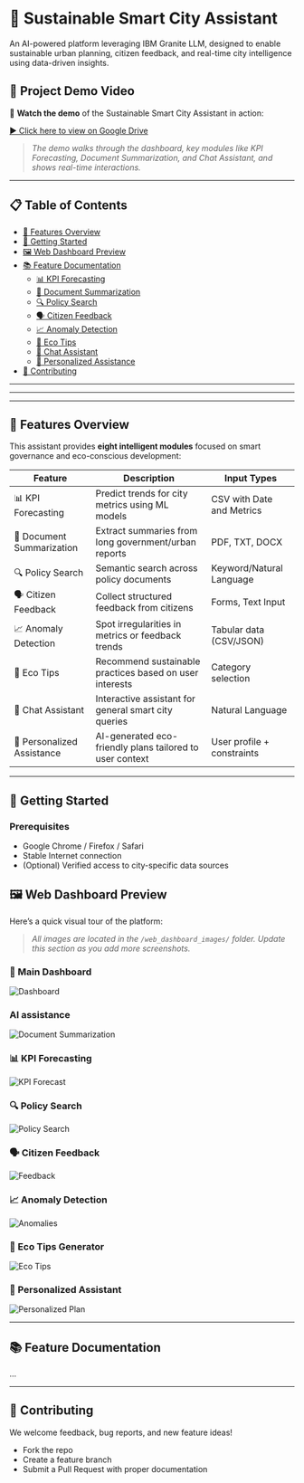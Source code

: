 # 🌇 Sustainable Smart City Assistant

An AI-powered platform leveraging IBM Granite LLM, designed to enable sustainable urban planning, citizen feedback, and real-time city intelligence using data-driven insights.
## 📂 Project Demo Video

🎥 **Watch the demo** of the Sustainable Smart City Assistant in action:

[▶️ Click here to view on Google Drive](https://drive.google.com/file/d/1vv7T4IqNNq82-fdo8gORPga3difFio1l/view?usp=drive_link)

> _The demo walks through the dashboard, key modules like KPI Forecasting, Document Summarization, and Chat Assistant, and shows real-time interactions._

---

## 📋 Table of Contents

- [🚀 Features Overview](#-features-overview)
- [🏁 Getting Started](#-getting-started)
- [🖼️ Web Dashboard Preview](#-web-dashboard-preview)
- [📚 Feature Documentation](#-feature-documentation)
  - [📊 KPI Forecasting](#-kpi-forecasting)
  - [📄 Document Summarization](#-document-summarization)
  - [🔍 Policy Search](#-policy-search)
  - [🗣️ Citizen Feedback](#-citizen-feedback)
  - [📈 Anomaly Detection](#-anomaly-detection)
  - [🌿 Eco Tips](#-eco-tips)
  - [🤖 Chat Assistant](#-chat-assistant)
  - [🧠 Personalized Assistance](#-personalized-assistance)
- [🤝 Contributing](#contributing)

---
---


---


## 🚀 Features Overview

This assistant provides **eight intelligent modules** focused on smart governance and eco-conscious development:

| Feature                   | Description                                                | Input Types                    |
|---------------------------|------------------------------------------------------------|--------------------------------|
| 📊 KPI Forecasting        | Predict trends for city metrics using ML models           | CSV with Date and Metrics      |
| 📄 Document Summarization | Extract summaries from long government/urban reports      | PDF, TXT, DOCX                 |
| 🔍 Policy Search          | Semantic search across policy documents                   | Keyword/Natural Language       |
| 🗣️ Citizen Feedback        | Collect structured feedback from citizens                 | Forms, Text Input              |
| 📈 Anomaly Detection       | Spot irregularities in metrics or feedback trends         | Tabular data (CSV/JSON)        |
| 🌿 Eco Tips                | Recommend sustainable practices based on user interests   | Category selection             |
| 🤖 Chat Assistant          | Interactive assistant for general smart city queries      | Natural Language               |
| 🧠 Personalized Assistance | AI-generated eco-friendly plans tailored to user context  | User profile + constraints     |

---

## 🏁 Getting Started

### Prerequisites

- Google Chrome / Firefox / Safari
- Stable Internet connection
- (Optional) Verified access to city-specific data sources


## 🖼️ Web Dashboard Preview

Here’s a quick visual tour of the platform:

> _All images are located in the `/web_dashboard_images/` folder. Update this section as you add more screenshots._

### 🧭 Main Dashboard
![Dashboard](web_dashboard_images/dashboard.png)

### AI assistance
![Document Summarization](web_dashboard_images/chatbot.png)

### 📊 KPI Forecasting
![KPI Forecast](web_dashboard_images/kpi_forecasting.png)

### 🔍 Policy Search
![Policy Search](web_dashboard_images/policy_search.png)

### 🗣️ Citizen Feedback
![Feedback](web_dashboard_images/citizen_feedback.png)

### 📈 Anomaly Detection
![Anomalies](web_dashboard_images/anomaly_detection.png)

### 🌿 Eco Tips Generator
![Eco Tips](web_dashboard_images/eco_tips.png)

### 🧠 Personalized Assistant
![Personalized Plan](web_dashboard_images/personalized_assistance.png)

---

## 📚 Feature Documentation
<!-- (Same as previous section — remains unchanged) -->

...

---

## 🤝 Contributing

We welcome feedback, bug reports, and new feature ideas!

- Fork the repo  
- Create a feature branch  
- Submit a Pull Request with proper documentation

